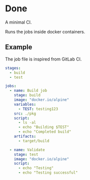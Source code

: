 # Done
A minimal CI.

Runs the jobs inside docker containers.

## Example
The job file is inspired from GitLab CI.

```yaml
stages:
  - build
  - test

jobs:
  - name: Build job
    stage: build
    image: "docker.io/alpine"
    variables:
      - TEST: testing123
    src: ./pkg
    script:
      - ls -al
      - echo "Building $TEST"
      - echo "Completed build"
    artifacts:
      - target/build

  - name: Validate
    stage: test
    image: "docker.io/alpine"
    script:
      - echo "Testing"
      - echo "Testing successful"
```